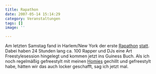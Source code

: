 ```yaml
---
title: Rapathon
date: 2007-05-14 15:14:29
category: Veranstaltungen
tags: []
image: ''

---
```


Am letzten Samstag fand in Harlem/New York der erste [Rapathon](http://www.globalartistscoalition.org/rapathon_page/index.html) [statt](http://allhiphop.com/hiphopnews/?ID=7065). Dabei haben 24 Stunden lang ca. 100 Rapper und DJs eine Art Freestylesession hingelegt und kommen jetzt ins Guiness Buch. Als ich noch regelmäßig gefreestylt mit meinen [Homies](http://www.myspace.com/boarshillno1) gechillt und gefreestylt habe, hätten wir das auch locker geschafft, sag ich jetzt mal.
